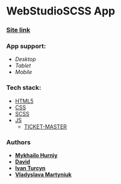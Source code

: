 # WebStudioSCSS App

### [Site link](https://miha77777ua.github.io/Event-Booster/)

### App support:

- *Desktop*
- *Tablet*
- *Mobile*

### Tech stack:

- [HTML5](https://en.wikipedia.org/wiki/HTML5)
- [CSS](https://en.wikipedia.org/wiki/CSS)
- [SCSS](https://sass-lang.com/)
- [JS](https://uk.wikipedia.org/wiki/JavaScript)
  - [TICKET-MASTER](https://developer.ticketmaster.com/products-and-docs/apis/discovery-api/v2/)

### Authors

- [**Mykhailo Hurniy**](https://github.com/Miha77777ua)
- [**David**](https://github.com/SherlokHolmss)
- [**Ivan Turcyn**](https://github.com/IvanTurcyn15)
- [**Vladyslava Martyniuk**](https://github.com/vladyslava-martyniuk)

